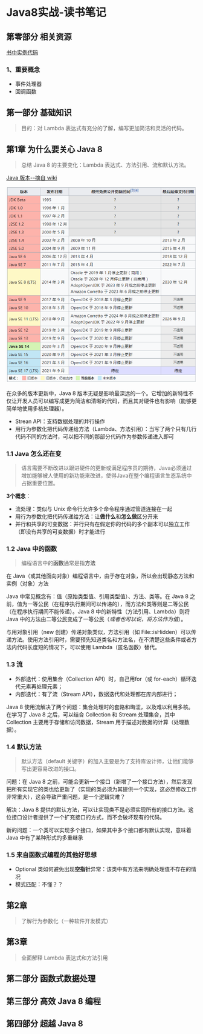 # Java8实战-读书笔记

## 第零部分 相关资源
[书中实例代码](https://github.com/java8/Java8InAction)

### 1、重要概念
+ 事件处理器
+ 回调函数

## 第一部分 基础知识

> 目的：对 Lambda 表达式有充分的了解，编写更加简洁和灵活的代码。

## 第1章 为什么要关心 Java 8

> 总结 Java 8 的主要变化：Lambda 表达式、方法引用、流和默认方法。

[Java 版本--摘自 wiki](https://zh.wikipedia.org/wiki/Java%E7%89%88%E6%9C%AC%E6%AD%B7%E5%8F%B2)

![Java 版本](./imgs/Java版本历史.png)

在众多的版本更新中，Java 8 版本无疑是影响最深远的一个。它增加的新特性不仅让开发人员可以编写成更为简洁和清晰的代码，而且其对硬件也有影响（能够更简单地使用多核处理器）。

+ Strean API：支持数据处理的并行操作
+ 用行为参数化把代码传递给方法（Lambda、方法引用）：当写了两个只有几行代码不同的方法时，可以把不同的那部分代码作为参数传递进入即可

### 1.1 Java 怎么还在变

> 语言需要不断改进以跟进硬件的更新或满足程序员的期待，Java必须通过增加能够被人使用的新功能来改进，使得Java在整个编程语言生态系统中占据重要位置。

**3个概念**：
+ 流处理：类似与 Unix 命令行允许多个命令程序通过管道连接在一起
+ 用行为参数化把代码传递给方法：让**做什么**和**怎么做**区分开来
+ 并行和共享的可变数据：并行只有在假定你的代码的多个副本可以独立工作（即没有共享的可变数据）时才能进行

### 1.2 Java 中的函数

> 编程语言中的**函数**通常是指**方法**

在 Java（或其他面向对象）编程语言中，由于存在对象，所以会出现静态方法和实例（对象）方法

Java 中常见概念有：值（原始类型值、引用类型值）、方法、类等。在 Java 8 之前，值为一等公民（在程序执行期间可以传递的），而方法和类等则是二等公民（在程序执行期间不能传递）。Java 8 中的新特性（方法引用、Lambda）则将 Java 中的方法由二等公民变成了一等公民（*或者也可以说，将方法作为值*）。

与用对象引用（new 创建）传递对象类似，方法引用（如 File::isHidden）可以传递方法。使用方法引用时，需要预先知道类名和方法名，在不清楚这些条件或者方法内代码长度短的情况下，可以使用 Lambda（匿名函数）替代。 

### 1.3 流

+ 外部迭代：使用集合（Collection API）时，自己用for（或 for-each）循环迭代元素再处理元素；
+ 内部迭代：有了流（Stream API），数据迭代和处理都在库内部进行；

Java 8 使用流解决了两个问题：集合处理时的套路和晦涩，以及难以利用多核。在学习了 Java 8 之后，可以结合 Collection 和 Stream 处理集合，其中 Collection 主要用于存储和访问数据，Stream 用于描述对数据的计算（处理数据）。

### 1.4 默认方法

> 默认方法（default 关键字）的加入主要是为了支持库设计师，让他们能够写出更容易改进的接口。

问题：在 Java 8 之前，可能会更新一个接口（新增了一个接口方法），然后发现把所有实现它的类也给更新了（实现的类必须为其提供一个实现，这必然修改工作非常重大），这会导致严重问题，是一个逻辑灾难？

解决：Java 8 提供的默认方法，可以让实现类不是必须实现所有的接口方法。这位接口设计者提供了一个扩充接口的方式，而不会破坏现有的代码。

新的问题：一个类可以实现多个接口，如果其中多个接口都有默认实现，意味着 Java 中有了某种形式的多重继承

### 1.5 来自函数式编程的其他好思想

+ Optional<T> 类如何避免出现**空指针**异常：该类中有方法来明确处理值不存在的情况
+ 模式匹配：不懂？？


## 第2章

> 了解行为参数化（一种软件开发模式）

## 第3章

> 全面解释 Lambda 表达式和方法引用

#### 

## 第二部分 函数式数据处理 
## 第三部分 高效 Java 8 编程
## 第四部分 超越 Java 8 

